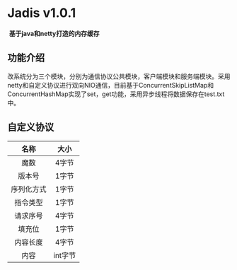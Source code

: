# 							                        Jadis v1.0.1

​														**基于java和netty打造的内存缓存**



## 功能介绍

改系统分为三个模块，分别为通信协议公共模块，客户端模块和服务端模块。采用netty和自定义协议进行双向NIO通信，目前基于ConcurrentSkipListMap和ConcurrentHashMap实现了set，get功能，采用异步线程将数据保存在test.txt中。



## 自定义协议

|    名称    |  大小  |
| :--------: | :----: |
|    魔数    | 4字节  |
|   版本号   | 1字节  |
| 序列化方式 | 1字节  |
|  指令类型  | 1字节  |
|  请求序号  | 4字节  |
|   填充位   | 1字节  |
|  内容长度  | 4字节  |
|    内容    | int字节 |



